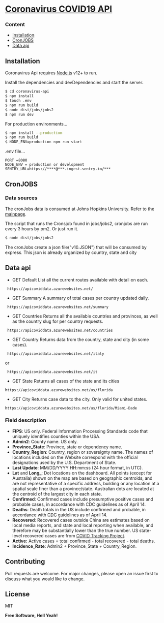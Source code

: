 
# [Coronavirus COVID19 API](https://apicoviddata.azurewebsites.net/)
### Content

- [Installation](README.md#Installation)
- [CronJOBS](README.md#CronJOBS)
- [Data api](README.md#Data-api)



## Installation

Coronavirus Api requires [Node.js](https://nodejs.org/) v12+ to run.

Install the dependencies and devDependencies and start the server.
```sh
$ cd coronavirus-api
$ npm install 
$ touch .env
$ npm run build
$ node dist/jobs/jobs2
$ npm run dev
```

For production environments...

```sh
$ npm install --production
$ npm run build
$ NODE_ENV=production npm run start
```

.env file...
```env
PORT =8080
NODE_ENV = production or development
SENTRY_URL=https://****@***.ingest.sentry.io/***
```

## CronJOBS


### Data sources
The cronJobs data is consumed  at Johns Hopkins University.
Refer to the [mainpage](https://github.com/CSSEGISandData/COVID-19).

The script that runs the Cronsjob found in jobs/jobs2, cronjobs are run every 3 hours by pm2. Or just run it.
```sh
$ node dist/jobs/jobs2
```
The cronJobs create a json file("v10.JSON") that will be consumed by express. This json is already organized by country, state and city

## Data api

 - GET Default
List all the current routes available with detail on each.
```
 https://apicoviddata.azurewebsites.net/
```
 - GET Summary
 A summary of  total cases per country updated daily.
```
 https://apicoviddata.azurewebsites.net/summary
```

 - GET Countries
  Returns all the available countries and provinces, as well as the country slug for per country requests.

```
 https://apicoviddata.azurewebsites.net/countries
```

 - GET Country
 Returns data from the country, state and city (in some cases).
```
 https://apicoviddata.azurewebsites.net/italy
```
or
```
 https://apicoviddata.azurewebsites.net/it
```

 - GET State
Returns all cases of the state and its cities
```
https://apicoviddata.azurewebsites.net/us/florida
```
- GET City
Returns case data to the city. Only valid for united states. 
```
https://apicoviddata.azurewebsites.net/us/florida/Miami-Dade
```
### Field description

* <b>FIPS</b>: US only. Federal Information Processing Standards code that uniquely identifies counties within the USA.
* <b>Admin2</b>: County name. US only.
* <b>Province_State</b>: Province, state or dependency name.
* <b>Country_Region</b>: Country, region or sovereignty name. The names of locations included on the Website correspond with the official designations used by the U.S. Department of State.
* <b>Last Update</b>: MM/DD/YYYY HH:mm:ss  (24 hour format, in UTC).
* <b>Lat</b> and <b>Long_</b>: Dot locations on the dashboard. All points (except for Australia) shown on the map are based on geographic centroids, and are not representative of a specific address, building or any location at a spatial scale finer than a province/state. Australian dots are located at the centroid of the largest city in each state.
* <b>Confirmed</b>: Confirmed cases include presumptive positive cases  and probable cases, in accordance with CDC guidelines as of April 14.
* <b>Deaths</b>: Death totals in the US include confirmed and probable, in accordance with [CDC](https://www.cdc.gov/coronavirus/2019-ncov/cases-updates/cases-in-us.html) guidelines as of April 14.
* <b>Recovered</b>: Recovered cases outside China are estimates based on local media reports, and state and local reporting when available, and therefore may be substantially lower than the true number. US state-level recovered cases are from [COVID Tracking Project](https://covidtracking.com/).
* <b>Active:</b> Active cases = total confirmed - total recovered - total deaths.
* <b>Incidence_Rate</b>: Admin2 + Province_State + Country_Region.


## Contributing
Pull requests are welcome. For major changes, please open an issue first to discuss what you would like to change.

License
----

MIT


**Free Software, Hell Yeah!**
